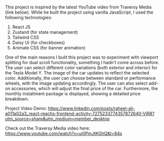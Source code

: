 This project is inspired by the latest YouTube video from Traversy Media (link below). While he built the project using vanilla JavaScript, I used the following technologies:
1. React JS
2. Zustand (for state management)
3. Tailwind CSS
4. Daisy UI (for checkboxes)
5. Animate CSS (for banner animation)

One of the main reasons I built this project was to experiment with viewport splitting for dual scroll functionality, something I hadn't come across before.
The user can select different color variations (both exterior and interior) for the Tesla Model Y. The image of the car updates to reflect the selected color. Additionally, the user can choose between standard or performance wheels, with the image updating accordingly. The user can also select add-on accessories, which will adjust the final price of the car. Furthermore, the monthly installment package is displayed, showing a detailed price breakdown.

Project Video Demo: https://www.linkedin.com/posts/raheel-ali-a011a02a3_react-reactjs-frontend-activity-7275233774357872640-VjR8?utm_source=share&utm_medium=member_desktop

Check out the Traversy Media video here: https://www.youtube.com/watch?v=ui0PmJtKGhQ&t=84s

